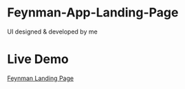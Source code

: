 # Feynman-App-Landing-Page
UI designed & developed by me 

# Live Demo
[Feynman Landing Page](https://basem10r.github.io/Feynman-App-Landing-Page/)
